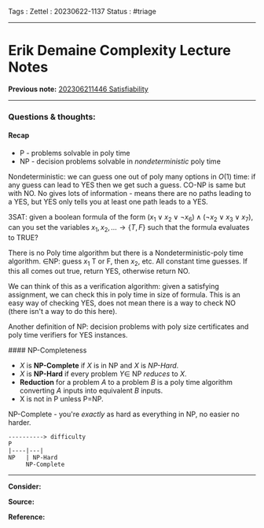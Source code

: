 Tags :
Zettel :  20230622-1137
Status : #triage 

-----

# Erik Demaine Complexity Lecture Notes

**Previous note:** [202306211446 Satisfiability](202306211446%20Satisfiability.md)

-----

### Questions & thoughts:

#### Recap

 - P - problems solvable in poly time
 - NP - decision problems solvable in _nondeterministic_ poly time

Nondeterministic: we can guess one out of poly many options in $O(1)$ time: if any guess can lead to YES then we get such a guess. CO-NP is same but with NO. No gives lots of information - means there are no paths leading to a YES, but YES only tells you at least one path leads to a YES.

3SAT: given a boolean formula of the form $(x_1 \vee x_2 \vee \neg x_6) \wedge (\neg x_2 \vee x_3 \vee x_7)$, can you set the variables $x_1, x_2, \dots \rightarrow \{T, F\}$ such that the formula evaluates to TRUE?

There is no Poly time algorithm but there is a Nondeterministic-poly time algorithm. 
$\in$NP: guess $x_1$ T or F, then $x_2,$ etc. All constant time guesses. If this all comes out true, return YES, otherwise return NO.

We can think of this as a verification algorithm: given a satisfying assignment, we can check this in poly time in size of formula. This is an easy way of checking YES, does not mean there is a way to check NO (there isn't a way to do this here).

Another definition of NP: decision problems with poly size certificates and poly time verifiers for YES instances.

#### NP-Completeness

 - $X$ is **NP-Complete** if $X$ is in NP and $X$ is *NP-Hard*.
 - $X$ is **NP-Hard** if every problem $Y\in$ NP *reduces* to $X$.
 - **Reduction** for a problem $A$ to a problem $B$ is a poly time algorithm converting $A$ inputs into equivalent $B$ inputs.
 - X is not in P unless P=NP.

NP-Complete - you're _exactly_ as hard as everything in NP, no easier no harder.

```
----------> difficulty
P
|----|---|
NP   | NP-Hard
     NP-Complete
```


-----
 
**Consider:**


**Source:** 


**Reference:** 
